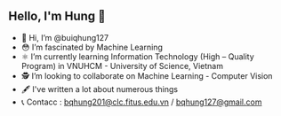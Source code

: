 ## Hello, I'm Hung 🚀
- 🦄 Hi, I’m @buiqhung127
- 😳 I’m fascinated by Machine Learning
- ⚛️ I’m currently learning Information Technology (High – Quality Program) in VNUHCM - University of Science, Vietnam
- 🕵️ I’m looking to collaborate on Machine Learning - Computer Vision
- 🖋 I've written a lot about numerous things
- 📞 Contacc : bqhung201@clc.fitus.edu.vn / bqhung127@gmail.com

<!---
buiqhung127/buiqhung127 is a ✨ special ✨ repository because its `README.md` (this file) appears on your GitHub profile.
You can click the Preview link to take a look at your changes.
--->
